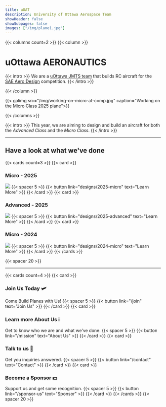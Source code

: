```yaml
---
title: uOAT
description: University of Ottawa Aerospace Team
showHeader: false
showSubpages: false
images: ["/img/plane1.jpg"]
---
```


{{< columns count=2 >}}
{{< column >}}


# uOttawa AERONAUTICS

{{< intro >}}
We are a [uOttawa JMTS team](https://www.uottawa.ca/faculty-engineering/centre-entrepreneurship-engineering-design/facilities/john-mcentrye-team-space) that builds RC aircraft for the [SAE Aero Design](https://www.saeaerodesign.com/) competition.
{{< /intro >}}

{{< /column >}}


{{< galimg src="/img/working-on-micro-at-comp.jpg" caption="Working on the Micro Class 2025 plane">}}


{{< /columns >}}


{{< intro >}}
This year, we are aiming to design and build an aircraft for both the *Advanced Class* and the *Micro Class*.
{{< /intro >}}

---

## Have a look at what we've done

{{< cards count=3 >}}
{{< card >}}
### Micro - 2025
![](/img/micro-on-the-concrete.jpg)
{{< spacer 5 >}}
{{< button link="designs/2025-micro" text="Learn More" >}}
{{< /card >}}
{{< card >}}
### Advanced - 2025
![](/img/adv-gala.jpg)
{{< spacer 5 >}}
{{< button link="designs/2025-advanced" text="Learn More" >}}
{{< /card >}}
{{< card >}}
### Micro - 2024
![](/img/micro-2024-flying.jpg)
{{< spacer 5 >}}
{{< button link="designs/2024-micro" text="Learn More" >}}
{{< /card >}}
{{< /cards >}}

{{< spacer 20 >}}

---


{{< cards count=4 >}}
{{< card >}}
### Join Us Today 🛩️
Come Build Planes with Us!
{{< spacer 5 >}}
{{< button link="/join" text="Join Us" >}}
{{< /card >}}
{{< card >}}
### Learn more About Us ℹ️
Get to know who we are and what we've done.
{{< spacer 5 >}}
{{< button link="/mission" text="About Us" >}}
{{< /card >}}
{{< card >}}
### Talk to us 📨
Get you inquiries answered.
{{< spacer 5 >}}
{{< button link="/contact" text="Contact" >}}
{{< /card >}}
{{< card >}}
### Become a Sponsor 💵
Support us and get some recognition.
{{< spacer 5 >}}
{{< button link="/sponsor-us" text="Sponsor" >}}
{{< /card >}}
{{< /cards >}}
{{< spacer 20 >}}

